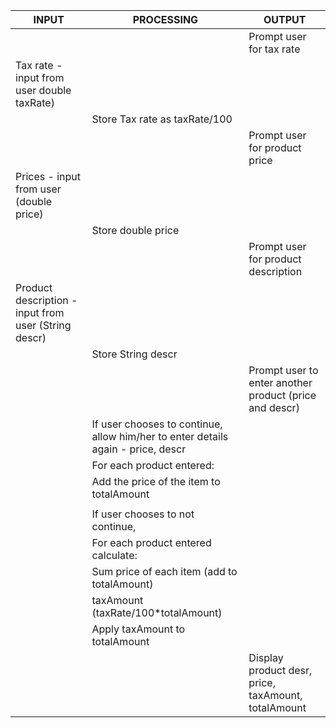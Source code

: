 | INPUT                                                | PROCESSING                                                                       | OUTPUT                                                 |
| ---------------------------------------------------- | -------------------------------------------------------------------------------- | ------------------------------------------------------ |
|                                                      |                                                                                  | Prompt user for tax rate                               |
| Tax rate - input from user double taxRate)           |                                                                                  |                                                        |
|                                                      | Store Tax rate as taxRate/100                                                    |                                                        |
|                                                      |                                                                                  | Prompt user for product price                          |
| Prices - input from user (double price)              |                                                                                  |                                                        |
|                                                      | Store double price                                                               |                                                        |
|                                                      |                                                                                  | Prompt  user for product description                   |
| Product description - input from user (String descr) |                                                                                  |                                                        |
|                                                      | Store String descr                                                               |                                                        |
|                                                      |                                                                                  | Prompt user to enter another product (price and descr) |
|                                                      | If user chooses to continue, allow him/her to enter details again - price, descr |                                                        |
|                                                      | For each product entered:                                                        |                                                        |
|                                                      | Add the price of the item to totalAmount                                         |                                                        |
|                                                      |                                                                                  |                                                        |
|                                                      | If user chooses to not continue,                                                 |                                                        |
|                                                      | For each product entered calculate:                                              |                                                        |
|                                                      | Sum price of each item (add to totalAmount)                                      |                                                        |
|                                                      | taxAmount (taxRate/100*totalAmount)                                              |                                                        |
|                                                      | Apply taxAmount to totalAmount                                                   |                                                        |
|                                                      |                                                                                  | Display product desr, price, taxAmount, totalAmount    |
